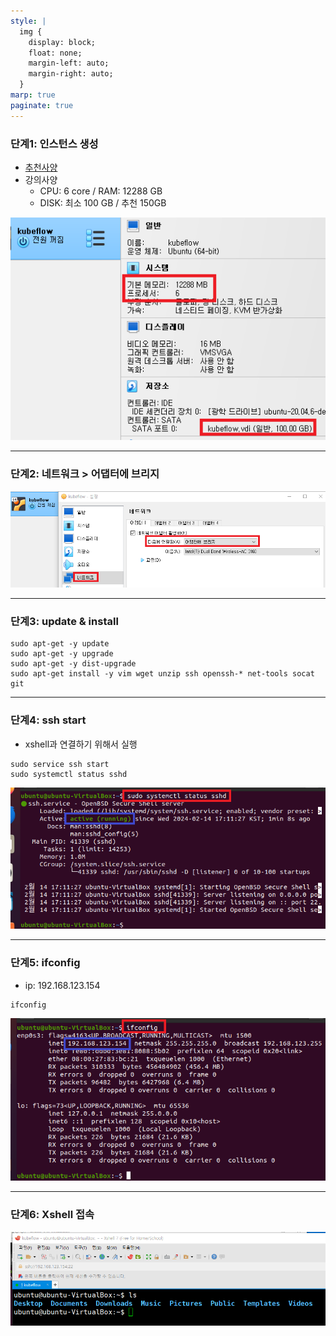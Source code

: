```yaml
---
style: |
  img {
    display: block;
    float: none;
    margin-left: auto;
    margin-right: auto;
  }
marp: true
paginate: true
---
```

### 단계1: 인스턴스 생성 
- [추천사양](https://v0-3.kubeflow.org/docs/started/getting-started-minikube/)
- 강의사양
    - CPU: 6 core / RAM: 12288 GB
    - DISK: 최소 100 GB / 추천 150GB

![bg right w:600](./img/image.png)

---
### 단계2: 네트워크 > 어댑터에 브리지
![alt text](./img/image-1.png)

---
### 단계3: update & install
```shell
sudo apt-get -y update
sudo apt-get -y upgrade
sudo apt-get -y dist-upgrade
sudo apt-get install -y vim wget unzip ssh openssh-* net-tools socat git
```

---
### 단계4: ssh start 
- xshell과 연결하기 위해서 실행 
```shell
sudo service ssh start
sudo systemctl status sshd
```
![alt text](./img/image-2.png)

---
### 단계5: ifconfig
- ip: 192.168.123.154
```shell
ifconfig
```
![alt text](./img/image-3.png)

---
### 단계6: Xshell 접속 
![alt text](./img/image-4.png)



